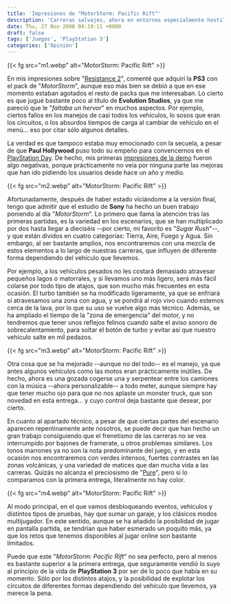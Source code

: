 ```yaml
---
title: 'Impresiones de "MotorStorm: Pacific Rift"'
description: 'Carreras salvajes, ahora en entornos especialmente hostiles'
date: Thu, 27 Nov 2008 04:19:11 +0000
draft: false
tags: ['Juegos', 'PlayStation 3']
categories: ['Opinión']
---
```


{{< fg src="m1.webp" alt="MotorStorm: Pacific Rift" >}}

En mis impresiones sobre "[Resistance 2](/impresiones-de-resistance-2/)", comenté que adquirí la **PS3** con el pack de "_MotorStorm_", aunque eso más bien se debió a que en ese momento estaban agotados el resto de packs que me interesaban. Lo cierto es que jugué bastante poco al título de **Evolution Studios**, ya que me pareció que le "_faltaba un hervor_" en muchos aspectos. Por ejemplo, ciertos fallos en los manejos de casi todos los vehículos, lo sosos que eran los circuitos, o los absurdos tiempos de carga al cambiar de vehículo en el menú... eso por citar sólo algunos detalles.

La verdad es que tampoco estaba muy emocionado con la secuela, a pesar de que **Paul Hollywood** puso todo su empeño para convencernos en el [PlayStation Day](/playstation-day-las-conferencias/). De hecho, mis primeras [impresiones de la demo](/impresiones-de-la-demo-de-motorstorm-pacific-rift/) fueron algo negativas, porque prácticamente no veía por ninguna parte las mejoras que han ido pidiendo los usuarios desde hace un año y medio.

{{< fg src="m2.webp" alt="MotorStorm: Pacific Rift" >}}

Afortunadamente, después de haber estado viciándome a la versión final, tengo que admitir que el estudio de **Sony** ha hecho un buen trabajo poniendo al día "_MotorStorm_". Lo primero que llama la atención tras las primeras partidas, es la variedad en los escenarios, que se han multiplicado por dos hasta llegar a dieciséis --por cierto, mi favorito es "_Sugar Rush_"--, y que están dividos en cuatro categorías: Tierra, Aire, Fuego y Agua. Sin embargo, al ser bastante amplios, nos encontraremos con una mezcla de estos elementos a lo largo de nuestras carreras, que influyen de diferente forma dependiendo del vehículo que llevemos.

Por ejemplo, a los vehículos pesados no les costará demasiado atravesar pequeños lagos o matorrales, y si llevamos uno más ligero, será más fácil colarse por todo tipo de atajos, que son mucho más frecuentes en esta ocasión. El turbo también se ha modificado ligeramente, ya que se enfriará si atravesamos una zona con agua, y se pondrá al rojo vivo cuando estemos cerca de la lava, por lo que su uso se vuelve algo más técnico. Además, se ha ampliado el tiempo de la "zona de emergencia" del motor, y no tendremos que tener unos reflejos felinos cuando salte el aviso sonoro de sobrecalentamiento, para soltar el botón de turbo y evitar así que nuestro vehículo salte en mil pedazos.

{{< fg src="m3.webp" alt="MotorStorm: Pacific Rift" >}}

Otra cosa que se ha mejorado --aunque no del todo-- es el manejo, ya que antes algunos vehículos como las motos eran prácticamente inútiles. De hecho, ahora es una gozada cogerse una y serpentear entre los camiones con la música --ahora personalizable-- a todo meter, aunque siempre hay que tener mucho ojo para que no nos aplaste un monster truck, que son novedad en esta entrega... y cuyo control deja bastante que desear, por cierto.

En cuanto al apartado técnico, a pesar de que ciertas partes del escenario aparecen repentinamente ante nosotros, se puede decir que han hecho un gran trabajo consiguiendo que el frenetismo de las carreras no se vea interrumpido por bajones de framerate, u otros problemas similares. Los tonos marrones ya no son la nota predominante del juego, y en esta ocasión nos encontraremos con verdes intensos, fuertes contrastes en las zonas volcánicas, y una variedad de matices que dan mucha vida a las carreras. Quizás no alcanza el preciosismo de "[Pure](/pure-carreras-acrobacias-y-pura-adrenalina/)", pero si lo comparamos con la primera entrega, literalmente no hay color.

{{< fg src="m4.webp" alt="MotorStorm: Pacific Rift" >}}

Al modo principal, en el que vamos desbloqueando eventos, vehículos y distintos tipos de pruebas, hay que sumar un garaje, y los clásicos modos multijugador. En este sentido, aunque se ha añadido la posibilidad de jugar en pantalla partida, se tendrían que haber esmerado un poquito más, ya que los retos que tenemos disponibles al jugar online son bastante limitados.

Puede que este "_MotorStorm: Pacific Rift_" no sea perfecto, pero al menos es bastante superior a la primera entrega, que seguramente vendió lo suyo al principio de la vida de **PlayStation 3** por ser de lo poco que había en su momento. Sólo por los distintos atajos, y la posibilidad de explotar los circuitos de diferentes formas dependiendo del vehículo que llevemos, ya merece la pena.